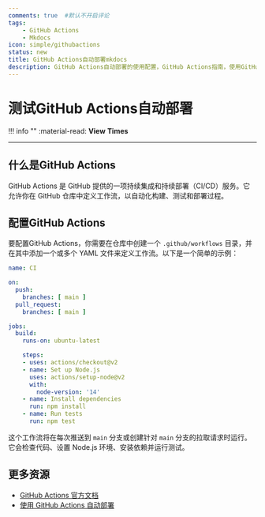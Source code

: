 ```yaml
---
comments: true  #默认不开启评论
tags:
    - GitHub Actions
    - Mkdocs
icon: simple/githubactions
status: new
title: GitHub Actions自动部署mkdocs
description: GitHub Actions自动部署的使用配置，GitHub Actions指南，使用GitHub Actions自动部署mkdocs
---
```


# 测试GitHub Actions自动部署

!!! info  ""
    :material-read: __View__ <span id="busuanzi_value_page_pv"></span> __Times__

---

## 什么是GitHub Actions

GitHub Actions 是 GitHub 提供的一项持续集成和持续部署（CI/CD）服务。它允许你在 GitHub 仓库中定义工作流，以自动化构建、测试和部署过程。

## 配置GitHub Actions

要配置GitHub Actions，你需要在仓库中创建一个 `.github/workflows` 目录，并在其中添加一个或多个 YAML 文件来定义工作流。以下是一个简单的示例：

```yaml
name: CI

on:
  push:
    branches: [ main ]
  pull_request:
    branches: [ main ]

jobs:
  build:
    runs-on: ubuntu-latest

    steps:
    - uses: actions/checkout@v2
    - name: Set up Node.js
      uses: actions/setup-node@v2
      with:
        node-version: '14'
    - name: Install dependencies
      run: npm install
    - name: Run tests
      run: npm test
```

这个工作流将在每次推送到 `main` 分支或创建针对 `main` 分支的拉取请求时运行。它会检查代码、设置 Node.js 环境、安装依赖并运行测试。

## 更多资源

- [GitHub Actions 官方文档](https://docs.github.com/en/actions)
- [使用 GitHub Actions 自动部署](https://docs.github.com/en/actions/guides)












